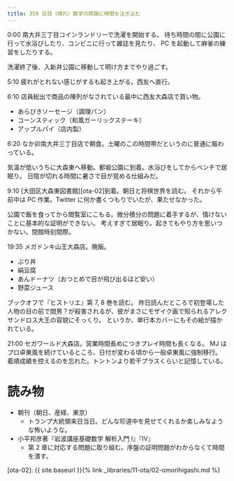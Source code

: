 ```yaml
---
title: 359 日目（晴れ）数学の問題に時間を注ぎ込む
---
```


0:00 南大井三丁目コインランドリーで洗濯を開始する。
待ち時間の間に公園に行って水浴びしたり、コンビニに行って雑誌を見たり、
PC を起動して麻雀の練習をしたりする。

洗濯終了後、入新井公園に移動して明け方までやり過ごす。

5:10 疲れがとれない感じがするも起き上がる。西友へ直行。

6:10 店員総出で商品の陳列がなされている最中に西友大森店で買い物。
* あらびきソーセージ（調理パン）
* コーンスティック（和風ガーリックステーキ）
* アップルパイ（店内製）

6:20 なか卯南大井三丁目店で朝食。土曜のこの時間帯だというのに普通に賑わっている。

気温が低いうちに大森東へ移動。都堀公園に到着。水浴びをしてからベンチで居眠り。
日陰が切れる時間に暑さで目が覚める仕組みだ。

9:10 [大田区大森東図書館][ota-02]到着。朝日と将棋世界を読む。
それから午前中は PC 作業。Twitter に何か書くつもりでいたが、果たせなかった。

公園で飯を食ってから閲覧室にこもる。微分積分の問題に着手するが、情けないことに基本的な証明ができない。
考えすぎて居眠り。起きてもやり方を思いつかない。閉館時刻間際。

19:35 メガドンキ山王大森店。晩飯。
* ぶり丼
* 絹豆腐
* あんドーナツ（おつとめで目が飛び出るほど安い）
* 野菜ジュース

ブックオフで『ヒストリエ』第 7, 8 巻を読む。
昨日読んだところで初登場した人物の目の前で間男？が殺害されるが、彼がまさにモザイク画で知られるアレクサンドロス大王の容貌にそっくり。
というか、単行本カバーにもその絵が描かれている。

21:00 セガワールド大森店。営業時間長めにつきプレイ時間も長くなる。
MJ はプロ卓東風を続けているところ、日付が変わる頃から一般卓東風に強制移行。
着順成績を控えるのを忘れた。トントンより若干プラスくらいと記憶している。

# 読み物

* 朝刊（朝日、産経、東京）
  * トランプ大統領来日当日。どんな珍道中を見せてくれるか楽しみなような怖いような。
* 小平邦彦著『岩波講座基礎数学 解析入門 I』『IV』
  * 第 2 章に対応する問題に取り組む。序盤の証明問題がわからなくて時間を潰す。

[ota-02]: {{ site.baseurl }}{% link _libraries/11-ota/02-omorihigashi.md %}
